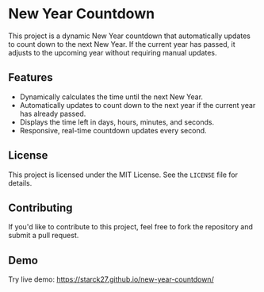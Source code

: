 # New Year Countdown

This project is a dynamic New Year countdown that automatically updates to count down to the next New Year. If the current year has passed, it adjusts to the upcoming year without requiring manual updates.

## Features

- Dynamically calculates the time until the next New Year.
- Automatically updates to count down to the next year if the current year has already passed.
- Displays the time left in days, hours, minutes, and seconds.
- Responsive, real-time countdown updates every second.

## License

This project is licensed under the MIT License. See the `LICENSE` file for details.

## Contributing

If you'd like to contribute to this project, feel free to fork the repository and submit a pull request.

## Demo

Try live demo: https://starck27.github.io/new-year-countdown/
